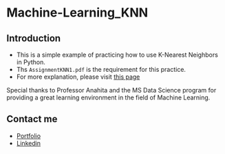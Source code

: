 # Machine-Learning_KNN

## Introduction
- This is a simple example of practicing how to use K-Nearest Neighbors in Python.
- Ths ```AssignmentKNN1.pdf``` is the requirement for this practice.
- For more explanation, please visit [this page](https://hackmd.io/DACgUMXBQ6KWoEWb-ZtJQQ?view#Step-2-Compute-the-Distance)

Special thanks to Professor Anahita and the MS Data Science program for providing a great learning environment in the field of Machine Learning.

## Contact me
- [Portfolio](https://hungkaihsin.github.io)
- [Linkedin](https://www.linkedin.com/in/kai-hsin-hung/)

